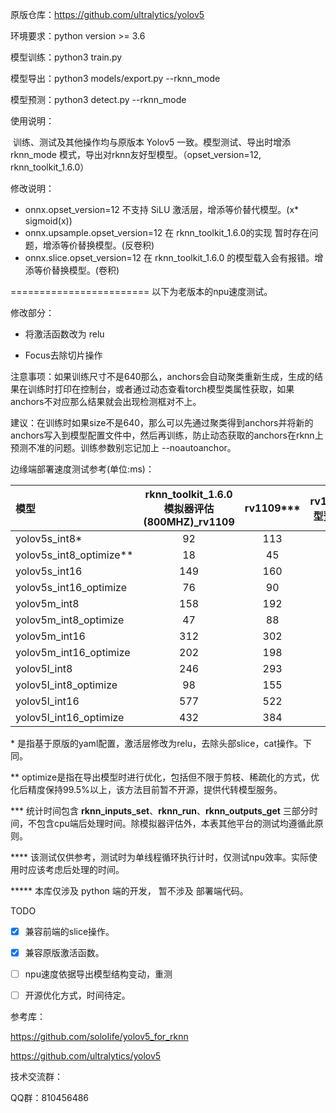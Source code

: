 原版仓库：https://github.com/ultralytics/yolov5

环境要求：python version >= 3.6

模型训练：python3 train.py

模型导出：python3 models/export.py --rknn_mode

模型预测：python3 detect.py --rknn_mode



使用说明：

​		训练、测试及其他操作均与原版本 Yolov5 一致。模型测试、导出时增添 rknn_mode 模式，导出对rknn友好型模型。（opset_version=12, rknn_toolkit_1.6.0）



修改说明：

- onnx.opset_version=12 不支持 SiLU 激活层，增添等价替代模型。(x* sigmoid(x))
- onnx.upsample.opset_version=12 在 rknn_toolkit_1.6.0的实现 暂时存在问题，增添等价替换模型。(反卷积)
- onnx.slice.opset_version=12 在 rknn_toolkit_1.6.0 的模型载入会有报错。增添等价替换模型。(卷积)





========================	以下为老版本的npu速度测试。

修改部分：

* 将激活函数改为 relu

* Focus去除切片操作

  

注意事项：如果训练尺寸不是640那么，anchors会自动聚类重新生成，生成的结果在训练时打印在控制台，或者通过动态查看torch模型类属性获取，如果anchors不对应那么结果就会出现检测框对不上。

建议：在训练时如果size不是640，那么可以先通过聚类得到anchors并将新的anchors写入到模型配置文件中，然后再训练，防止动态获取的anchors在rknn上预测不准的问题。训练参数别忘记加上 --noautoanchor。



边缘端部署速度测试参考(单位:ms)：

| 模型                    | rknn_toolkit_1.6.0模拟器评估(800MHZ)_rv1109 | rv1109*** | rv1109(模型预编译) | rv1126 | rv1126(模型预编译) | rknn_toolkit_1.6.0模拟器评估(800MHZ)_rk1808 | rk1808 | rk1808(模型预编译) |
| :---------------------- | :-----------------------------------------: | :-------: | ------------------ | :----: | :----------------: | :-----------------------------------------: | :----: | :----------------: |
| yolov5s_int8*           |                     92                      |    113    |                    |   80   |         77         |                     89                      |   83   |         81         |
| yolov5s_int8_optimize** |                     18                      |    45     |                    |   36   |         33         |                     15                      |   30   |         29         |
| yolov5s_int16           |                     149                     |    160    |                    |  110   |        108         |                     106                     |  178   |        174         |
| yolov5s_int16_optimize  |                     76                      |    90     |                    |   67   |         64         |                     32                      |  126   |        122         |
| yolov5m_int8            |                     158                     |    192    |                    |  132   |        120         |                     144                     |  132   |        123         |
| yolov5m_int8_optimize   |                     47                      |    88     |                    |   66   |         55         |                     33                      |   54   |         45         |
| yolov5m_int16           |                     312                     |    302    |                    |  212   |        202         |                     187                     |  432   |        418         |
| yolov5m_int16_optimize  |                     202                     |    198    |                    |  147   |        137         |                     76                      |  354   |        344         |
| yolov5l_int8            |                     246                     |    293    |                    |  199   |                    |                     214                     |  192   |                    |
| yolov5l_int8_optimize   |                     98                      |    155    |                    |  110   |                    |                     66                      |   88   |                    |
| yolov5l_int16           |                     577                     |    522    |                    |  362   |                    |                     301                     |  697   |                    |
| yolov5l_int16_optimize  |                     432                     |    384    |                    |  275   |                    |                     154                     |  592   |                    |

\* 是指基于原版的yaml配置，激活层修改为relu，去除头部slice，cat操作。下同。

\*\* optimize是指在导出模型时进行优化，包括但不限于剪枝、稀疏化的方式，优化后精度保持99.5%以上，该方法目前暂不开源，提供代转模型服务。

*\*\*  统计时间包含 **rknn_inputs_set**、**rknn_run**、**rknn_outputs_get** 三部分时间，不包含cpu端后处理时间。除模拟器评估外，本表其他平台的测试均遵循此原则。

\**** 该测试仅供参考，测试时为单线程循环执行计时，仅测试npu效率。实际使用时应该考虑后处理的时间。

\*\*\*\*\* 本库仅涉及 python 端的开发， 暂不涉及 部署端代码。



TODO

- [x] 兼容前端的slice操作。
- [x] 兼容原版激活函数。
- [ ] npu速度依据导出模型结构变动，重测
- [ ] 开源优化方式，时间待定。



参考库：

https://github.com/soloIife/yolov5_for_rknn

https://github.com/ultralytics/yolov5



技术交流群：

QQ群：810456486

